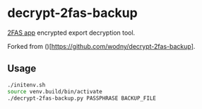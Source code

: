 # decrypt-2fas-backup

[2FAS app](https://2fas.com/) encrypted export decryption tool.

Forked from ()[https://github.com/wodny/decrypt-2fas-backup].

## Usage

```sh
./initenv.sh
source venv.build/bin/activate
./decrypt-2fas-backup.py PASSPHRASE BACKUP_FILE
```
